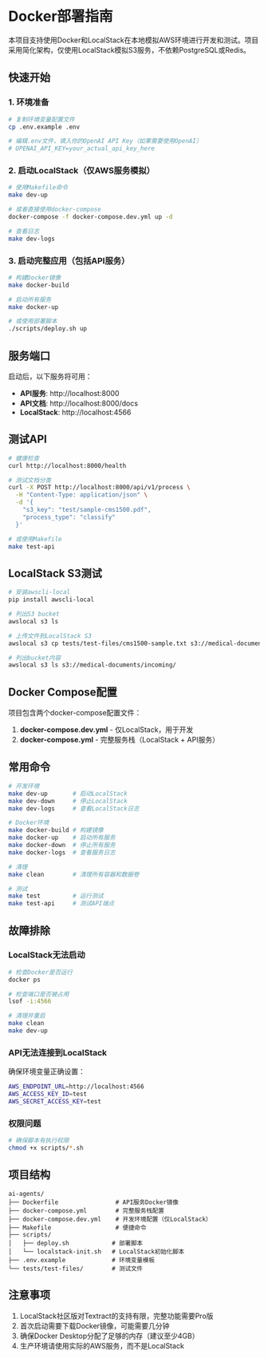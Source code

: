 # Docker部署指南

本项目支持使用Docker和LocalStack在本地模拟AWS环境进行开发和测试。项目采用简化架构，仅使用LocalStack模拟S3服务，不依赖PostgreSQL或Redis。

## 快速开始

### 1. 环境准备

```bash
# 复制环境变量配置文件
cp .env.example .env

# 编辑.env文件，填入你的OpenAI API Key（如果需要使用OpenAI）
# OPENAI_API_KEY=your_actual_api_key_here
```

### 2. 启动LocalStack（仅AWS服务模拟）

```bash
# 使用Makefile命令
make dev-up

# 或者直接使用docker-compose
docker-compose -f docker-compose.dev.yml up -d

# 查看日志
make dev-logs
```

### 3. 启动完整应用（包括API服务）

```bash
# 构建Docker镜像
make docker-build

# 启动所有服务
make docker-up

# 或使用部署脚本
./scripts/deploy.sh up
```

## 服务端口

启动后，以下服务将可用：

- **API服务**: http://localhost:8000
- **API文档**: http://localhost:8000/docs
- **LocalStack**: http://localhost:4566

## 测试API

```bash
# 健康检查
curl http://localhost:8000/health

# 测试文档分类
curl -X POST http://localhost:8000/api/v1/process \
  -H "Content-Type: application/json" \
  -d '{
    "s3_key": "test/sample-cms1500.pdf",
    "process_type": "classify"
  }'

# 或使用Makefile
make test-api
```

## LocalStack S3测试

```bash
# 安装awscli-local
pip install awscli-local

# 列出S3 bucket
awslocal s3 ls

# 上传文件到LocalStack S3
awslocal s3 cp tests/test-files/cms1500-sample.txt s3://medical-documents/incoming/

# 列出bucket内容
awslocal s3 ls s3://medical-documents/incoming/
```

## Docker Compose配置

项目包含两个docker-compose配置文件：

1. **docker-compose.dev.yml** - 仅LocalStack，用于开发
2. **docker-compose.yml** - 完整服务栈（LocalStack + API服务）

## 常用命令

```bash
# 开发环境
make dev-up       # 启动LocalStack
make dev-down     # 停止LocalStack
make dev-logs     # 查看LocalStack日志

# Docker环境
make docker-build # 构建镜像
make docker-up    # 启动所有服务
make docker-down  # 停止所有服务
make docker-logs  # 查看服务日志

# 清理
make clean        # 清理所有容器和数据卷

# 测试
make test         # 运行测试
make test-api     # 测试API端点
```

## 故障排除

### LocalStack无法启动
```bash
# 检查Docker是否运行
docker ps

# 检查端口是否被占用
lsof -i:4566

# 清理并重启
make clean
make dev-up
```

### API无法连接到LocalStack
确保环境变量正确设置：
```bash
AWS_ENDPOINT_URL=http://localhost:4566
AWS_ACCESS_KEY_ID=test
AWS_SECRET_ACCESS_KEY=test
```

### 权限问题
```bash
# 确保脚本有执行权限
chmod +x scripts/*.sh
```

## 项目结构

```
ai-agents/
├── Dockerfile                # API服务Docker镜像
├── docker-compose.yml        # 完整服务栈配置
├── docker-compose.dev.yml    # 开发环境配置（仅LocalStack）
├── Makefile                  # 便捷命令
├── scripts/
│   ├── deploy.sh            # 部署脚本
│   └── localstack-init.sh   # LocalStack初始化脚本
├── .env.example             # 环境变量模板
└── tests/test-files/        # 测试文件
```

## 注意事项

1. LocalStack社区版对Textract的支持有限，完整功能需要Pro版
2. 首次启动需要下载Docker镜像，可能需要几分钟
3. 确保Docker Desktop分配了足够的内存（建议至少4GB）
4. 生产环境请使用实际的AWS服务，而不是LocalStack